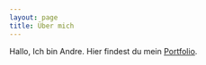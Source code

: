 ```yaml
---
layout: page
title: Über mich
---
```


Hallo, Ich bin Andre. Hier findest du mein [Portfolio](/portfolio).